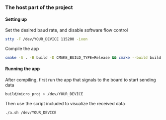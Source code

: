 ### The host part of the project

#### Setting up

Set the desired baud rate, and disable software flow control
```bash
stty -F /dev/YOUR_DEVICE 115200 -ixon
```
Compile the app
```bash
cmake -S . -B build -D CMAKE_BUILD_TYPE=Release && cmake --build build -j`nproc`
```

#### Running the app

After compiling, first run the app that signals to the board to start sending data
```bash
build/micro_proj > /dev/YOUR_DEVICE
```

Then use the script included to visualize the received data
```bash
./a.sh /dev/YOUR_DEVICE
```
